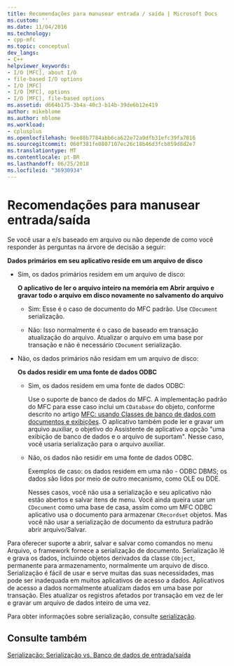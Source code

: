 ```yaml
---
title: Recomendações para manusear entrada / saída | Microsoft Docs
ms.custom: ''
ms.date: 11/04/2016
ms.technology:
- cpp-mfc
ms.topic: conceptual
dev_langs:
- C++
helpviewer_keywords:
- I/O [MFC], about I/O
- file-based I/O options
- I/O [MFC]
- I/O [MFC], options
- I/O [MFC], file-based options
ms.assetid: d664b175-3b4a-40c3-b14b-39de6b12e419
author: mikeblome
ms.author: mblome
ms.workload:
- cplusplus
ms.openlocfilehash: 9ee88b7784abb6ca622e72a9dfb31efc39fa7816
ms.sourcegitcommit: 060f381fe0807107ec26c18b46d3fcb859d8d2e7
ms.translationtype: MT
ms.contentlocale: pt-BR
ms.lasthandoff: 06/25/2018
ms.locfileid: "36930934"
---
```

# <a name="recommendations-for-handling-inputoutput"></a>Recomendações para manusear entrada/saída
Se você usar a e/s baseado em arquivo ou não depende de como você responder às perguntas na árvore de decisão a seguir:  
  
 **Dados primários em seu aplicativo reside em um arquivo de disco**  
  
-   Sim, os dados primários residem em um arquivo de disco:  
  
     **O aplicativo de ler o arquivo inteiro na memória em Abrir arquivo e gravar todo o arquivo em disco novamente no salvamento do arquivo**  
  
    -   Sim: Esse é o caso de documento do MFC padrão. Use `CDocument` serialização.  
  
    -   Não: Isso normalmente é o caso de baseado em transação atualização do arquivo. Atualizar o arquivo em uma base por transação e não é necessário `CDocument` serialização.  
  
-   Não, os dados primários não residam em um arquivo de disco:  
  
     **Os dados residir em uma fonte de dados ODBC**  
  
    -   Sim, os dados residem em uma fonte de dados ODBC:  
  
         Use o suporte de banco de dados do MFC. A implementação padrão do MFC para esse caso inclui um `CDatabase` do objeto, conforme descrito no artigo [MFC: usando Classes de banco de dados com documentos e exibições](../data/mfc-using-database-classes-with-documents-and-views.md). O aplicativo também pode ler e gravar um arquivo auxiliar, o objetivo do Assistente de aplicativo a opção "uma exibição de banco de dados e o arquivo de suportam". Nesse caso, você usaria serialização para o arquivo auxiliar.  
  
    -   Não, os dados não residir em uma fonte de dados ODBC.  
  
         Exemplos de caso: os dados residem em uma não - ODBC DBMS; os dados são lidos por meio de outro mecanismo, como OLE ou DDE.  
  
         Nesses casos, você não usa a serialização e seu aplicativo não estão abertos e salvar itens de menu. Você ainda queira usar um `CDocument` como uma base de casa, assim como um MFC ODBC aplicativo usa o documento para armazenar `CRecordset` objetos. Mas você não usar a serialização de documento da estrutura padrão abrir arquivo/Salvar.  
  
 Para oferecer suporte a abrir, salvar e salvar como comandos no menu Arquivo, o framework fornece a serialização de documento. Serialização lê e grava os dados, incluindo objetos derivados da classe `CObject`, permanente para armazenamento, normalmente um arquivo de disco. Serialização é fácil de usar e serve muitas das suas necessidades, mas pode ser inadequada em muitos aplicativos de acesso a dados. Aplicativos de acesso a dados normalmente atualizam dados em uma base por transação. Eles atualizar os registros afetados por transação em vez de ler e gravar um arquivo de dados inteiro de uma vez.  
  
 Para obter informações sobre serialização, consulte [serialização](../mfc/serialization-in-mfc.md).  
  
## <a name="see-also"></a>Consulte também  
 [Serialização: Serialização vs. Banco de dados de entrada/saída](../mfc/serialization-serialization-vs-database-input-output.md)
